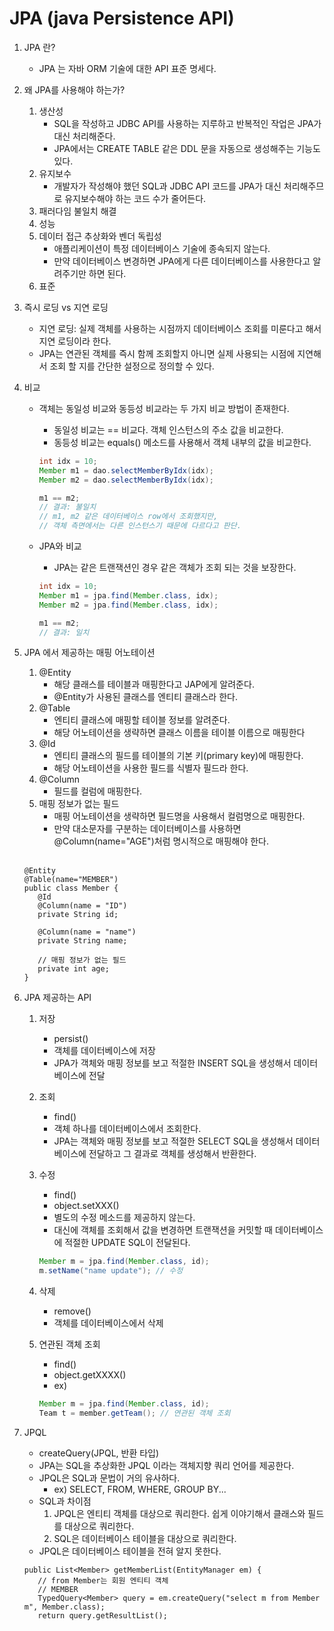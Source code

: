 # JPA (java Persistence API)
1. JPA 란?
   - JPA 는 자바 ORM 기술에 대한 API 표준 명세다.
2. 왜 JPA를 사용해야 하는가?
   1. 생산성
      - SQL을 작성하고 JDBC API를 사용하는 지루하고 반복적인 작업은 JPA가 대신 처리해준다.
      - JPA에서는 CREATE TABLE 같은 DDL 문을 자동으로 생성해주는 기능도 있다.
   2. 유지보수
      - 개발자가 작성해야 했던 SQL과 JDBC API 코드를 JPA가 대신 처리해주므로 유지보수해야 하는 코드 수가 줄어든다.
   3. 패러다임 불일치 해결
   4. 성능
   5. 데이터 접근 추상화와 벤더 독립성
      - 애플리케이션이 특정 데이터베이스 기술에 종속되지 않는다.
      - 만약 데이터베이스 변경하면 JPA에게 다른 데이터베이스를 사용한다고 알려주기만 하면 된다.
   6. 표준
      
3. 즉시 로딩 vs 지연 로딩
    - 지연 로딩: 실제 객체를 사용하는 시점까지 데이터베이스 조회를 미룬다고 해서 지연 로딩이라 한다.
    - JPA는 연관된 객체를 즉시 함께 조회할지 아니면 실제 사용되는 시점에 지연해서 조회 할 지를 간단한 설정으로 정의할 수 있다.
4. 비교
    - 객체는 동일성 비교와 동등성 비교라는 두 가지 비교 방법이 존재한다.
        - 동일성 비교는 == 비교다. 객체 인스턴스의 주소 값을 비교한다.
        - 동등성 비교는 equals() 메소드를 사용해서 객체 내부의 값을 비교한다.
        
        ```java
        int idx = 10;
        Member m1 = dao.selectMemberByIdx(idx);
        Member m2 = dao.selectMemberByIdx(idx);
        
        m1 == m2; 
        // 결과: 불일치
        // m1, m2 같은 데이터베이스 row에서 조회했지만, 
        // 객체 측면에서는 다른 인스턴스기 때문에 다르다고 판단.
        ```
        
    - JPA와 비교
        - JPA는 같은 트랜잭션인 경우 같은 객체가 조회 되는 것을 보장한다.
        
        ```java
        int idx = 10;
        Member m1 = jpa.find(Member.class, idx);
        Member m2 = jpa.find(Member.class, idx);
        
        m1 == m2;
        // 결과: 일치
        ```
5. JPA 에서 제공하는 매핑 어노테이션
   1. @Entity
      - 해당 클래스를 테이블과 매핑한다고 JAP에게 알려준다.
      - @Entity가 사용된 클래스를 엔티티 클래스라 한다.
   2. @Table
      - 엔티티 클래스에 매핑할 테이블 정보를 알려준다.
      - 해당 어노테이션을 생략하면 클래스 이름을 테이블 이름으로 매핑한다
   3. @Id
      - 엔티티 클래스의 필드를 테이블의 기본 키(primary key)에 매핑한다.
      - 해당 어노테이션을 사용한 필드를 식별자 필드라 한다.
   4. @Column
      - 필드를 컬럼에 매핑한다.
   5. 매핑 정보가 없는 필드
      - 매핑 어노테이션을 생략하면 필드명을 사용해서 컬럼명으로 매핑한다.
      - 만약 대소문자를 구분하는 데이터베이스를 사용하면 @Column(name="AGE")처럼 명시적으로 매핑해야 한다.
      <br>
   ```
   @Entity
   @Table(name="MEMBER")
   public class Member {
      @Id
      @Column(name = "ID")
      private String id;

      @Column(name = "name")
      private String name;

      // 매핑 정보가 없는 필드
      private int age;
   }
   ```        
6. JPA 제공하는 API
    1. 저장
        - persist()
        - 객체를 데이터베이스에 저장
        - JPA가 객체와 매핑 정보를 보고 적절한 INSERT SQL을 생성해서 데이터베이스에 전달
    2. 조회
        - find()
        - 객체 하나를 데이터베이스에서 조회한다.
        - JPA는 객체와 매핑 정보를 보고 적절한 SELECT SQL을 생성해서 데이터베이스에 전달하고 그 결과로 객체를 생성해서 반환한다.
    3. 수정
        - find()
        - object.setXXX()
        - 별도의 수정 메소드를 제공하지 않는다.
        - 대신에 객체를 조회해서 값을 변경하면 트랜잭션을 커밋할 때 데이터베이스에 적절한 UPDATE SQL이 전달된다.
        
        ```java
        Member m = jpa.find(Member.class, id);
        m.setName("name update"); // 수정
        ```
    4. 삭제
       - remove()
       - 객체를 데이터베이스에서 삭제     
    5. 연관된 객체 조회
        - find()
        - object.getXXXX()
        - ex)
        
        ```java
        Member m = jpa.find(Member.class, id);
        Team t = member.getTeam(); // 연관된 객체 조회
        ```
7. JPQL
   - createQuery(JPQL, 반환 타입)
   - JPA는 SQL을 추상화한 JPQL 이라는 객체지향 쿼리 언어를 제공한다.
   - JPQL은 SQL과 문법이 거의 유사하다.
      - ex) SELECT, FROM, WHERE, GROUP BY...
   - SQL과 차이점
      1. JPQL은 엔티티 객체를 대상으로 쿼리한다. 쉽게 이야기해서 클래스와 필드를 대상으로 쿼리한다.
      2. SQL은 데이터베이스 테이블을 대상으로 쿼리한다.
   - JPQL은 데이터베이스 테이블을 전혀 알지 못한다.
   ```
   public List<Member> getMemberList(EntityManager em) {
      // from Member는 회원 엔티티 객체
      // MEMBER 
      TypedQuery<Member> query = em.createQuery("select m from Member m", Member.class);
      return query.getResultList();
   ```

        

